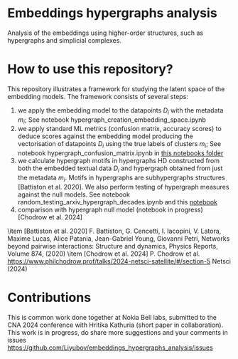 # Embeddings hypergraphs analysis
Analysis of the embeddings using higher-order structures, such as hypergraphs and simplicial complexes. 


# How to use this repository?
This repository illustrates a framework for studying the latent space of the embedding models. 
The framework consists of several steps:
1. we apply the embedding model to the datapoints $D_i$ with the metadata $m_i$; 
See notebook hypergraph_creation_embedding_space.ipynb
2. we apply standard ML metrics (confusion matrix, accuracy scores) to deduce scores against the embedding model producing the vectorisation of datapoints $D_i$ using the true labels of clusters $m_i$; 
See notebook hypergraph_confusion_matrix.ipynb in [this notebooks folder](https://github.com/Liyubov/embeddings_hypergraphs_analysis/blob/main/notebooks)
3. we calculate hypergraph motifs in hypergraphs HD constructed from both the embedded textual data $D_i$ and hypergraph obtained from just the metadata $m_i$. Motifs in hypergraphs are subhypergraphs structures [Battiston et al. 2020]. We also perform testing of hypergraph measures against the null models.
See notebook random_testing_arxiv_hypergraph_decades.ipynb and this [notebook](https://github.com/Liyubov/embeddings_hypergraphs_analysis/blob/main/notebooks/subhypergraph_creation.ipynb)
4. comparison with hypergraph null model (notebook in progress) [Chodrow et al. 2024]


\item [Battiston et al. 2020] F. Battiston, G. Cencetti, I. Iacopini, V. Latora, Maxime Lucas, Alice Patania, Jean-Gabriel Young, Giovanni Petri, Networks beyond pairwise interactions: Structure and dynamics, Physics Reports, Volume 874, (2020)
\item [Chodrow et al. 2024] P. Chodrow et al. https://www.philchodrow.prof/talks/2024-netsci-satellite/#/section-5 Netsci (2024)

# Contributions

This is common work done together at Nokia Bell labs, submitted to the CNA 2024 conference with Hritika Kathuria (short paper in collaboration).
This work is in progress, do share more suggestions and your comments in issues https://github.com/Liyubov/embeddings_hypergraphs_analysis/issues 
